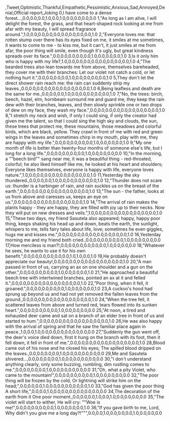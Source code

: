 ,Tweet,Optimistic,Thankful,Empathetic,Pessimistic,Anxious,Sad,Annoyed,Denial,Official report,Joking
0,I have come to a dense forest...,0.0,0.0,0.0,1.0,0.0,1.0,0.0,0.0,0.0,0.0
1,"As long as I am alive, I will delight the forest, the grass, and that heart-shaped rock looking at me from afar with my beauty, I will spread fragrance around.",1.0,0.0,0.0,0.0,0.0,0.0,0.0,0.0,0.0,1.0
2,"Everyone loves me: that rotten stump over there has its eyes fixed on me, it smiles at me sometimes, it wants to come to me - to kiss me, but it can't, it just smiles at me from afar, the poor thing will smile, even though it's ugly, but great kindness spreads over its face.",0.0,0.0,0.0,0.0,0.0,1.0,0.0,0.0,0.0,1.0
3,Is it only him who is happy with my life?,1.0,0.0,0.0,0.0,0.0,0.0,0.0,0.0,0.0,1.0
4,"The bearded trees also lean towards me from above, themselves bareheaded, they cover me with their branches: Let our violet not catch a cold, or let nothing hurt it.",0.0,0.0,0.0,0.0,1.0,0.0,0.0,0.0,0.0,1.0
5,They don't let the direct shower rain reach me: the rain can suddenly strip my leaves.,0.0,0.0,0.0,0.0,0.0,0.0,0.0,0.0,0.0,1.0
6,Being leafless and death are the same for me.,0.0,0.0,0.0,1.0,0.0,0.0,0.0,0.0,0.0,1.0
7,"No, the trees: birch, beech, hazel, elm, hornbeam surround me and guard me, they keep the rain dew with their branches, leaves, and then slowly sprinkle one or two drops of dew on my face, they wash my face.",0.0,0.0,0.0,0.0,0.0,0.0,0.0,0.0,0.0,1.0
8,"I stretch my neck and wish, if only I could sing, if only the creator had given me the talent, so that I could sing the high sky and clouds, the sun, these trees that protect me, these mountains, those meadows and colorful birds, which are black, yellow. They crawl in front of me with red and green wings in the leaves and sometimes chirp in my mouth, play with me, they are happy with my life.",0.0,0.0,0.0,0.0,0.0,1.0,0.0,0.0,0.0,1.0
9,"My one month of life is better than twenty-four months of someone else's life, but I long for a long life.",0.0,0.0,0.0,0.0,0.0,1.0,0.0,0.0,0.0,0.0
10,"In the morning, a ""beech bird"" sang near me, it was a beautiful thing - red-throated, colorful; he also liked himself like me, he looked at his heart and shoulders; Everyone likes themselves, everyone is happy with life, everyone loves nature.",1.0,0.0,0.0,0.0,0.0,0.0,0.0,0.0,0.0,1.0
11,Yesterday the sky thundered.,0.0,0.0,0.0,1.0,0.0,0.0,0.0,0.0,0.0,1.0
12,"Thunder does not scare us: thunder is a harbinger of rain, and rain suckles us on the breast of the earth.",0.0,0.0,0.0,0.0,0.0,0.0,0.0,0.0,0.0,1.0
13,"The sun - the father, looks at us from above and caresses us, keeps an eye on us.",0.0,0.0,0.0,0.0,0.0,0.0,0.0,0.0,0.0,1.0
14,"The arrival of rain makes the plants happy - they are happy, they are filled with joy up to their necks. Now they will put on new dresses and veils.",1.0,0.0,0.0,0.0,0.0,0.0,0.0,0.0,0.0,1.0
15,"These two days, my friend Sasutela also appeared; happy, happy poor thing, keeps shaking his head up and down, beats the earth, the sunlight, whispers to me, tells fairy tales about life, love; sometimes he even giggles, hugs me and kisses me.",0.0,0.0,0.0,0.0,0.0,0.0,0.0,0.0,0.0,1.0
16,Yesterday morning me and my friend both cried.,0.0,0.0,0.0,0.0,0.0,1.0,0.0,0.0,0.0,0.0
17,How merciless is man?!,0.0,0.0,0.0,0.0,0.0,0.0,1.0,0.0,0.0,0.0
18,"Whatever he sees, he wants to use it for his own benefit.",0.0,0.0,0.0,0.0,0.0,0.0,1.0,1.0,0.0,1.0
19,He probably doesn't appreciate our beauty!,0.0,0.0,0.0,0.0,0.0,0.0,0.0,0.0,0.0,1.0
20,"A man passed in front of us, carrying an ax on one shoulder and a gun on the other.",0.0,0.0,0.0,0.0,0.0,1.0,0.0,0.0,0.0,1.0
21,"He approached a beautiful beech tree with intertwined branches, pointed an ax at it and felled it.",0.0,0.0,0.0,0.0,0.0,0.0,0.0,0.0,0.0,1.0
22,"Poor thing, when it fell, it groaned.",0.0,0.0,0.0,0.0,0.0,1.0,0.0,0.0,0.0,1.0
23,A cuckoo's hood had sprung up beyond us and had not yet removed the fallen leaves from the ground.,0.0,0.0,0.0,0.0,0.0,0.0,0.0,0.0,0.0,1.0
24,"When the tree fell, it scattered leaves from above and turned red, tears flowed into its sunken heart.",0.0,0.0,0.0,0.0,0.0,1.0,0.0,0.0,0.0,0.0
25,"At noon, a tired and exhausted deer came and sat on a branch of an elder tree in front of us and started to hum.",0.0,0.0,0.0,0.0,0.0,0.0,0.0,0.0,0.0,1.0
26,He was also happy with the arrival of spring and that he saw the familiar place again in peace.,1.0,0.0,1.0,0.0,0.0,0.0,0.0,0.0,0.0,0.0
27,"Suddenly the gun went off, the deer's voice died down, first it hung on the branch with its foot, then it fell down, it fell in front of me.",0.0,0.0,0.0,0.0,0.0,0.0,0.0,0.0,0.0,1.0
28,Blood came out of his nose and he closed his eyes; The spilled blood dripped on the leaves.,0.0,0.0,0.0,0.0,1.0,0.0,0.0,0.0,0.0,0.0
29,Me and Sasutela shivered...,0.0,0.0,0.0,0.0,1.0,0.0,0.0,0.0,0.0,0.0
30,"I don't understand anything clearly, only some buzzing, rumbling, dim rustling comes to me.",0.0,0.0,0.0,0.0,1.0,0.0,0.0,0.0,0.0,0.0
31,"Oh, what a pity Violet, who came to the mountain!",0.0,0.0,0.0,0.0,0.0,1.0,0.0,0.0,0.0,0.0
32,"The poor thing will be frozen by the cold, Or lightning will strike him on the head;",0.0,0.0,0.0,1.0,0.0,0.0,0.0,0.0,0.0,1.0
33,"God has given the poor thing A short life,",0.0,0.0,1.0,0.0,0.0,0.0,0.0,0.0,0.0,0.0
34,The decoration of the earth from it One poor moment.,0.0,0.0,0.0,1.0,0.0,1.0,0.0,0.0,0.0,0.0
35,"The violet will start to wither, He will cry: ""Woe is me!",0.0,0.0,0.0,0.0,0.0,1.0,0.0,0.0,0.0,1.0
36,"If you gave birth to me, Lord, Why didn't you give me a long day?!""",0.0,0.0,1.0,0.0,0.0,0.0,1.0,0.0,0.0,0.0
